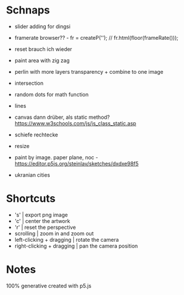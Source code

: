 # Schnaps

* slider adding for dingsi
* framerate browser?? - fr = createP(''); // fr.html(floor(frameRate()));
* reset brauch ich wieder
* paint area with zig zag
* perlin with more layers transparency + combine to one image
* intersection
* random dots for math function
* lines
* canvas dann drüber, als static method? https://www.w3schools.com/js/js_class_static.asp 
* schiefe rechtecke
* resize

* paint by image. paper plane, noc - https://editor.p5js.org/steinlav/sketches/dxdxe98f5
* ukranian cities

# Shortcuts
* 's' | export png image
* 'c' | center the artwork
* 'r' | reset the perspective
* scrolling | zoom in and zoom out 
* left-clicking + dragging | rotate the camera
* right-clicking + dragging | pan the camera position

# Notes
100% generative
created with p5.js